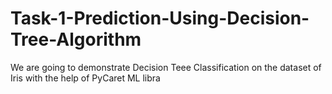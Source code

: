 # Task-1-Prediction-Using-Decision-Tree-Algorithm
We are going to demonstrate Decision Teee Classification on the dataset of Iris with the help of PyCaret ML libra
